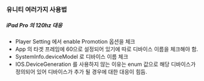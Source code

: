 ### 유니티 여러가지 사용법

##### iPad Pro 의 120hz 대응 
- Player Setting 에서 enable Promotion 옵션을 체크
- App 의 타겟 프레임에 60으로 설정되어 있기에 따로 디바이스 이름을 체크해야 함. 
- SystemInfo.deviceModel 로 디바이스 이름 체크 
- IOS.DeviceGeneration 를 사용하지 않는 이유는 enum 값으로 해당 디바이스가 정의되어 있어 디바이스가 추가 될 경우에 대한 대응이 힘듬. 

